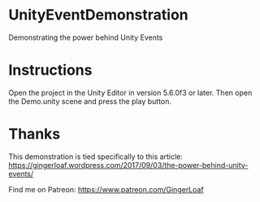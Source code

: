 # UnityEventDemonstration
Demonstrating the power behind Unity Events

# Instructions
Open the project in the Unity Editor in version 5.6.0f3 or later. Then open the Demo.unity scene and press the play button.

# Thanks
This demonstration is tied specifically to this article: https://gingerloaf.wordpress.com/2017/09/03/the-power-behind-unity-events/

Find me on Patreon: https://www.patreon.com/GingerLoaf
